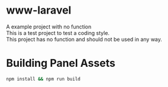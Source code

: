 # www-laravel

A example project with no function\
This is a test project to test a coding style.\
This project has no function and should not be used in any way.

# Building Panel Assets

```sh
npm install && npm run build
```
